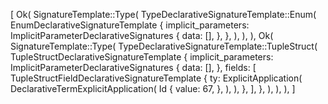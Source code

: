 [
    Ok(
        SignatureTemplate::Type(
            TypeDeclarativeSignatureTemplate::Enum(
                EnumDeclarativeSignatureTemplate {
                    implicit_parameters: ImplicitParameterDeclarativeSignatures {
                        data: [],
                    },
                },
            ),
        ),
    ),
    Ok(
        SignatureTemplate::Type(
            TypeDeclarativeSignatureTemplate::TupleStruct(
                TupleStructDeclarativeSignatureTemplate {
                    implicit_parameters: ImplicitParameterDeclarativeSignatures {
                        data: [],
                    },
                    fields: [
                        TupleStructFieldDeclarativeSignatureTemplate {
                            ty: ExplicitApplication(
                                DeclarativeTermExplicitApplication(
                                    Id {
                                        value: 67,
                                    },
                                ),
                            ),
                        },
                    ],
                },
            ),
        ),
    ),
]